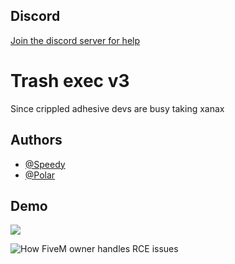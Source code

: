 
## Discord 
[Join the discord server for help](https://discord.gg/PsYSagTQ9)
# Trash exec v3

Since crippled adhesive devs are busy taking xanax





## Authors

- [@Speedy](https://github.com/SpeedyThePaster)
- [@Polar](https://github.com/Polaroot)

## Demo

![](https://media.discordapp.net/attachments/1139210317327499274/1139222420276912209/image.png?width=1820&height=855)

![How FiveM owner handles RCE issues](https://i.gyazo.com/7c9682c557c8d1c103f9b261fb073c74.png)


